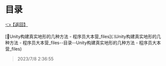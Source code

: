 # 目录  


[👈【返回】](..\--目录--###一些功能示例###)  


[📁Unity构建真实地形的几种方法 - 程序员大本营_files](.\Unity构建真实地形的几种方法 - 程序员大本营_files\--目录--Unity构建真实地形的几种方法 - 程序员大本营_files)  







> 2023/7/8 2:36:55

